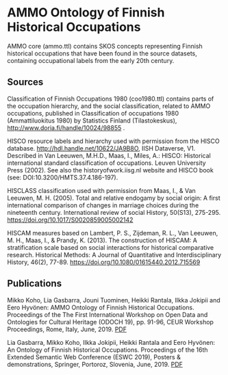 # AMMO Ontology of Finnish Historical Occupations

AMMO core (ammo.ttl) contains SKOS concepts representing Finnish historical occupations that have been found in the source datasets, containing occupational labels from the early 20th century.

## Sources

Classification of Finnish Occupations 1980 (coo1980.ttl) contains parts of the occupation hierarchy, and the social classification, related to AMMO occupations, published in Classification of 
occupations 1980 (Ammattiluokitus 1980) by Statistics Finland (Tilastokeskus), http://www.doria.fi/handle/10024/98855 .

HISCO resource labels and hierarchy used with permission from the HISCO database. http://hdl.handle.net/10622/JA9B8O, IISH Dataverse, V1. Described in 
Van Leeuwen, M.H.D., Maas, I., Miles, A.: HISCO: Historical international standard classification of occupations. Leuven University Press (2002). See also the historyofwork.iisg.nl website and 
HISCO book (see: DOI:10.3200/HMTS.37.4.186-197).

HISCLASS classification used with permission from Maas, I., & Van Leeuwen, M. H. (2005). Total and relative endogamy by social origin: A first international comparison of changes in marriage choices 
during the nineteenth century. International review of social History, 50(S13), 275-295. https://doi.org/10.1017/S0020859005002142

HISCAM measures based on Lambert, P. S., Zijdeman, R. L., Van Leeuwen, M. H., Maas, I., & Prandy, K. (2013). The construction of HISCAM: A stratification scale based on social interactions for 
historical comparative research. Historical Methods: A Journal of Quantitative and Interdisciplinary History, 46(2), 77-89. https://doi.org/10.1080/01615440.2012.715569


## Publications

Mikko Koho, Lia Gasbarra, Jouni Tuominen, Heikki Rantala, Ilkka Jokipii and Eero Hyvönen: AMMO Ontology of Finnish Historical Occupations. Proceedings of the The First International Workshop on 
Open Data and Ontologies for Cultural Heritage (ODOCH 19), pp. 91-96, CEUR Workshop Proceedings, Rome, Italy, June, 2019. [PDF](https://seco.cs.aalto.fi/publications/2019/koho-et-al-ammo-2019.pdf)

Lia Gasbarra, Mikko Koho, Ilkka Jokipii, Heikki Rantala and Eero Hyvönen: An Ontology of Finnish Historical Occupations. Proceedings of the 16th Extended Semantic Web Conference (ESWC 2019), 
Posters & demonstrations, Springer, Portoroz, Slovenia, June, 2019. [PDF](https://seco.cs.aalto.fi/publications/2019/gasbarra-et-al-ammo-2019.pdf)

